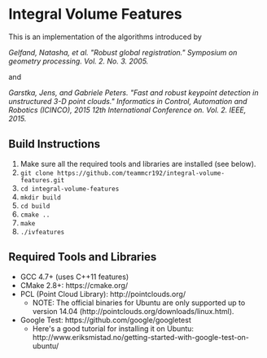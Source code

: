 # Integral Volume Features

This is an implementation of the algorithms introduced by

<i>Gelfand, Natasha, et al. "Robust global registration." Symposium on geometry processing. Vol. 2. No. 3. 2005.</i>

and

<i>Garstka, Jens, and Gabriele Peters. "Fast and robust keypoint detection in unstructured 3-D point clouds." Informatics in Control, Automation and Robotics (ICINCO), 2015 12th International Conference on. Vol. 2. IEEE, 2015.</i>

Build Instructions
----------

<ol>
  <li>Make sure all the required tools and libraries are installed (see below).</li>
  <li><code>git clone https://github.com/teammcr192/integral-volume-features.git</code></li>
  <li><code>cd integral-volume-features</code></li>
  <li><code>mkdir build</code></li>
  <li><code>cd build</code></li>
  <li><code>cmake ..</code></li>
  <li><code>make</code></li>
  <li><code>./ivfeatures</code></li>
</ol>

Required Tools and Libraries
----------

<ul>
  <li>GCC 4.7+ (uses C++11 features)</li>
  <li>CMake 2.8+: https://cmake.org/</li>
  <li>PCL (Point Cloud Library): http://pointclouds.org/
    <ul>
      <li>NOTE: The official binaries for Ubuntu are only supported up to version 14.04 (http://pointclouds.org/downloads/linux.html).</li>
    </ul>
  </li>
  <li>Google Test: https://github.com/google/googletest
    <ul>
      <li>Here's a good tutorial for installing it on Ubuntu: http://www.eriksmistad.no/getting-started-with-google-test-on-ubuntu/</li>
    </ul>
  </li>
</ul>
